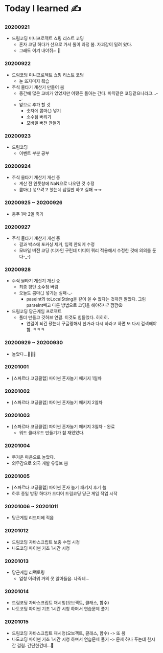 # Today I learned ✍️

### 20200921
* 드림코딩 미니프로젝트 쇼핑 리스트 코딩
  * 혼자 코딩 하다가 산으로 가서 풀이 과정 봄. 자괴감이 밀려 왔다.
  * 그래도 이겨 내야쥐~ 🤧
  
### 20200922
* 드림코딩 미니프로젝트 쇼핑 리스트 코딩
  * 눈 뜨자마자 복습
* 주식 물타기 계산기 만들어 봄
  * 중간에 많은 고비가 있었지만 어쨌든 돌아는 간다. 마약같은 코딩같으니라고...-_-
  * 앞으로 추가 할 것
    * 숫자에 콤마(,) 넣기
    * 소수점 버리기
    * 모바일 버전 만들기
  
### 20200923
* 드림코딩
  * 이벤트 부분 공부
  
### 20200924
* 주식 물타기 계산기 개선 중
  * 계산 전 인풋창에 NaN으로 나오던 것 수정
  * 콤마(,) 넣으려고 했는데 삽질만 하고 실패 ㅠㅠ
  
### 20200925 ~ 20200926
* 충주 1박 2일 휴가

### 20200927
* 주식 물타기 계산기 개선 중
  * 결과 박스에 포커싱 제거, 입력 안되게 수정
  * 모바일 버전 코딩 (디자인 구린데 미디어 쿼리 적용해서 수정한 것에 의의를 둔다-_-)
  
### 20200928
* 주식 물타기 계산기 개선 중
  * 최종 평단 소수점 버림
  * 오늘도 콤마(,) 넣기는 실패-_-
    * paseInt와 toLocalStting을 같이 쓸 수 없다는 것까진 알았다. 그럼 parseInt빼고 다른 방법으로 코딩을 해야하나? 깜깜😩
* 드림코딩 당근게임 프로젝트
  * 폴더 만들고 깃허브 연결. 이것도 힘들었다. 히히히.
    * 연결이 되긴 됐는데 구글링해서 한거라 다시 하라고 하면 또 다시 검색해야함. ㅋㅋㅋ
    
### 20200929 ~ 20200930
* 놀았다...🤹🏻‍♂️

### 20201001
* [스파르타 코딩클럽] 파이썬 혼자놀기 패키지 1일차

### 20201002
* [스파르타 코딩클럽] 파이썬 혼자놀기 패키지 2일차

### 20201003
* [스파르타 코딩클럽] 파이썬 혼자놀기 패키지 3일차 - 완료
  * 워드 클라우드 만들기가 참 재밌었다.
  
### 20201004
* 무거운 마음으로 놀았다.
* 의무감으로 외국 개발 유튜브 봄

### 20201005
* [스파르타 코딩클럽] 파이썬 혼자 놀기 패키지 후기 씀
* 하루 종일 방황 하다가 드디어 드림코딩 당근 게임 작업 시작

### 20201006 ~ 20201011
* 당근게임 리드미에 적음

### 20201012
* 드림코딩 자바스크립트 보충 수업 시청
* 나도코딩 파이썬 기초 1시간 시청

### 20201013
* 당근게임 리팩토링
  * 엄청 어려워 거의 못 알아들음. 나죽네...

### 20201014
* 드림코딩 자바스크립트 재시청(오브젝트, 클래스, 함수)
* 나도코딩 파이썬 기초 1시간 시청 하며서 연습문제 풀기

### 20201015
* 드림코딩 자바스크립트 재시청(오브젝트, 클래스, 함수) -> 또 봄
* 나도코딩 파이썬 기초 1시간 시청 하며서 연습문제 풀기 -> 문제 하나 푸는데 한시간 걸림. 간단한건데...🤧
